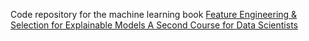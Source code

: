 Code repository for the machine learning book [Feature Engineering & Selection for Explainable Models A Second Course for Data Scientists](https://statguyuser.github.io/feature-engg-selection-for-explainable-models.github.io/index.html)

